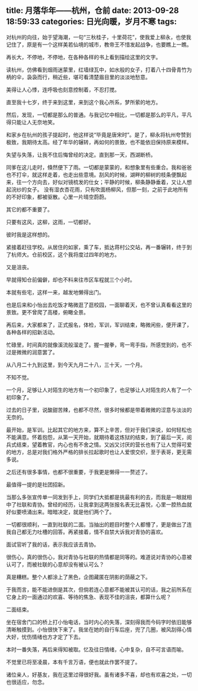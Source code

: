 title: 月落华年——杭州，仓前
date: 2013-09-28 18:59:33
categories: 日光向暖，岁月不寒
tags: 
---

对杭州的向往，始于望海潮，一句“三秋桂子，十里荷花”，使我爱上柳永，也使我记住了，原是有一个这样美若仙境的城市，教帝王不惜发起战争，也要瞧上一瞧。

再长大，不停地，不停地，在各种各样的书上看到描绘这里的文字。

读杭州，仿佛看到烟雨迷蒙里，红墙绿瓦中，如水般的女子，打着八十四骨青竹为柄的伞，袅袅而行，稍近些，堪可看清楚眉目里的淡淡地愁意。<!-- more -->

美得让人心悸，连呼吸也刻意控制着，不忍打搅。

直至我十七岁，终于来到这里，来到这个我心所系，梦所萦的地方。

然后，发现，一切都是那么的普通。与我记忆中相比，一切都是那么的平凡，平凡得只能让人无奈地笑。

和家乡在杭州的孩子提起时，他这样说“毕竟是唐宋时”。是了，柳永将杭州夸赞到极致，我期待太高。经了年华的辗转，再如何的景致，也不能依旧保持原来模样。

失望与失落，让我不住后悔曾经的决定。直到那一天，西湖断桥。

同爹在这儿走时，倏然便下了雨。一切都是蒙蒙的，和想象里有些重合。我和爸爸也不打伞，就这样走着，也走出些意境。刮风的时候，湖畔的柳树的枝条便飘起来，往一个方向去，好似对镜梳发的仕女；平静的时候，柳条静静垂着，又让人想起浣纱的女子。
没有湿衣杏花雨，只有吹面杨柳风，但那一刻，之前于此地所有的不好印象，都被驱散。心里一片晴空蔚蔚。

其它的都不重要了。

只要有这风，这柳，这雨，一切都好。

彼时我是这样想的。

紧接着赶往学校。从居住的如家，乘了车，抵达蒋村公交站，再一番辗转，终于到了杭师大。仓前校区，这个我将度过四年的地方。

又是沮丧。

早就得知仓前偏僻，却也不料来往市区车程就三个小时。

本就有些宅，这样一来，越发地懒得出门。

也是后来和小怡出去吃饭才略微逛了逛校园，一面聊着天，也不曾认真看看这里的景致。更不曾爬了高楼，俯瞰全景。

再后来，大家都来了，正式报名，体检，军训，军训结束，略微闲些，便开课了，各种各样的招新活动。

忙碌里，时间真的就像溪流般溜走了。握一握拳，弯一弯手指，所感觉到的，也不过是微微的润意罢了。

从八月二十九到这里，到今天九月二十八，三十天，一个月。

不知不觉。

一个月，足够让人对陌生的地方有一个初印象了，也足够让人对陌生的人有了一个初印象了。

过去的日子里，说酸甜苦辣，也都不尽然，很多时候都是带着微微的涩意与淡淡的无奈的。

最开始，是军训。比起其它的地方来，算不上辛苦，但对于我们来说，如何轻松也不能满意。怀着抱怨，从第一天开始，就期待着这炼狱的结束，到了最后一天，阅兵式结束，望着教官，内心也有不舍之情。又凶又讨厌的营长也有了让人觉得可爱的地方，总是对我们格外严格的排长拉起歌时也让人爱恨交织，至于表哥，更无需多说。

之后还有很多事情，也都不很重要，于我更是懒得一一赘述了。

最值得一提的是社团招新。

当那么多张宣传单一同发到手上，同学们大抵都是挑最有利的去，而我是一眼就相中了社联和青协。曾经的经历，让我拿到这两张报名表无比喜悦，心里一腔热血就好似要喷涌出来。暗暗决定，就是他们两个了。

一切都很顺利，一直到社联的二面。当抽出的题目时整个人都懵了，更是做出了连我自己都无力吐槽的回答。再紧接着，情不自禁大诉我对青协的喜欢。

面试官听了我的话，表示我应该去青协。

很伤心，真的很伤心，我对青协与社联的热情都是同等的。难道说对青协的心意被认可了，而被社联的心意却没有被认可么？

真是糟糕。整个人都涂上了黑色，企图藏匿在阴影的荫蔽之下。

于我而言，能不能进倒是其次，但倘若连心意都不能被其认可的话，我之前所系在它身上的一面通过的欢喜、等待的焦急、表现不佳的沮丧，都算什么呢？

二面结束。

坐在宿舍门口的桥上打小怡电话，当时内心的失落，深刻得我而今码字时依旧能够清晰触摸到。小怡很快下来了。我坐在她的自行车后座，兜了几圈，被风刮得心情大好，忧伤情绪也方才定了下去。

本时一番失落，再后来得知被取。忆及往日情绪，心中复杂，自不可言语而喻。

不觉里已将至凌晨，本有千言万语，便也就此作罢不提了。

诸位亲人，好基友，我在这里过得很好我。虽有诸多不喜，却也有欢喜之处，一切也很适应，勿念。